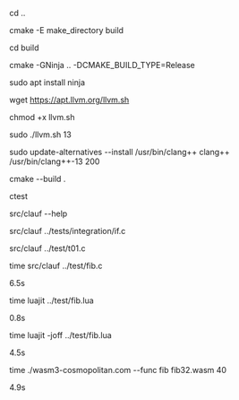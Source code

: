 cd ..

cmake -E make_directory build

cd build

cmake -GNinja .. -DCMAKE_BUILD_TYPE=Release

sudo apt install ninja

wget https://apt.llvm.org/llvm.sh

chmod +x llvm.sh

sudo ./llvm.sh 13

sudo update-alternatives --install /usr/bin/clang++ clang++ /usr/bin/clang++-13 200

cmake --build .

ctest

src/clauf --help

src/clauf ../tests/integration/if.c

src/clauf ../test/t01.c

time src/clauf ../test/fib.c

6.5s

time luajit ../test/fib.lua

0.8s

time luajit -joff ../test/fib.lua

4.5s

time ./wasm3-cosmopolitan.com --func fib fib32.wasm 40

4.9s